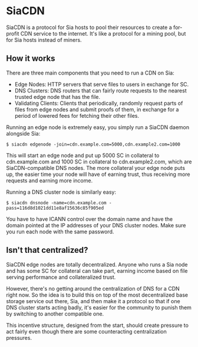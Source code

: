 # SiaCDN

SiaCDN is a protocol for Sia hosts to pool their resources to create a
for-profit CDN service to the internet. It's like a protocol for a mining pool,
but for Sia hosts instead of miners.

## How it works

There are three main components that you need to run a CDN on Sia:

* Edge Nodes: HTTP servers that serve files to users in exchange for SC.
* DNS Clusters: DNS routers that can fairly route requests to the nearest
  trusted edge node that has the file.
* Validating Clients: Clients that periodically, randomly request parts of
  files from edge nodes and submit proofs of them, in exchange for a period of
  lowered fees for fetching their other files.

Running an edge node is extremely easy, you simply run a SiaCDN daemon
alongside Sia:

```
$ siacdn edgenode -join=cdn.example.com=5000,cdn.example2.com=1000
```

This will start an edge node and put up 5000 SC in collateral to cdn.example.com
and 1000 SC in collateral to cdn.example2.com, which are SiaCDN-compatible DNS
nodes. The more collateral your edge node puts up, the easier time your node
will have of earning trust, thus receiving more requests and earning more
income.

Running a DNS cluster node is similarly easy:

```
$ siacdn dnsnode -name=cdn.example.com -pass=116d8d1021dd11e8af15636c85f905ed
```

You have to have ICANN control over the domain name and have the domain pointed
at the IP addresses of your DNS cluster nodes. Make sure you run each node with
the same password.

## Isn't that centralized?

SiaCDN edge nodes are totally decentralized. Anyone who runs a Sia node and has
some SC for collateral can take part, earning income based on file serving
performance and collateralized trust.

However, there's no getting around the centralization of DNS for a CDN right
now. So the idea is to build this on top of the most decentralized base storage
service out there, Sia, and then make it a protocol so that if one DNS cluster
starts acting badly, it's easier for the community to punish them by switching
to another compatible one.

This incentive structure, designed from the start, should create pressure to
act fairly even though there are some counteracting centralization pressures.
